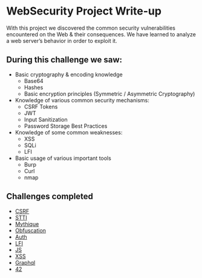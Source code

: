 # WebSecurity Project Write-up

With this project we discovered the common security vulnerabilities encountered on the Web & their consequences. We have learned to analyze a web server’s behavior in order to exploit it.

## During this challenge we saw:

- Basic cryptography & encoding knowledge
  - Base64
  - Hashes
  - Basic encryption principles (Symmetric / Asymmetric Cryptography)
- Knowledge of various common security mechanisms:
  - CSRF Tokens
  - JWT
  - Input Sanitization
  - Password Storage Best Practices
- Knowledge of some common weaknesses:
  - XSS
  - SQLi
  - LFI
- Basic usage of various important tools
  - Burp
  - Curl
  - nmap

## Challenges completed

- [CSRF](CSRF.md)
- [STTI](STTI.md)
- [Mythique](mythique.md)
- [Obfuscation](obfuscation.md)
- [Auth](Auth.md)
- [LFI](LFI.md)
- [JS](JS.md)
- [XSS](XSS.md)
- [Graphql](graphql.md)
- [42](42.md)
